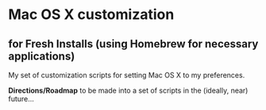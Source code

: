# Mac OS X customization
## for Fresh Installs (using Homebrew for necessary applications)

My set of customization scripts for setting Mac OS X to my preferences.

**Directions/Roadmap**
to be made into a set of scripts in the (ideally, near) future...
